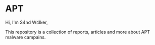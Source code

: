 # APT

Hi, I'm S4nd W4lker,

This repository is a collection of reports, articles and more about APT malware campains.
